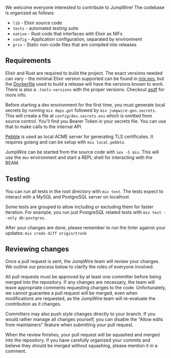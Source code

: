 We welcome everyone interested to contribute to JumpWire! The codebase is organized as follows:

- `lib` - Elixir source code
- `tests` - automated testing suite
- `native` - Rust code that interfaces with Elixir as NIFs
- `config` - Application configuration, separated by environment
- `priv` - Static non-code files that are compiled into releases

## Requirements

Elixir and Rust are required to build the project. The exact versions needed can vary - the minimal Elixir version supported can be found in [mix.exs](mix.exs), but the [Dockerfile](Dockerfile) used to build a release will have the versions known to work. There is also a `.tools-versions` with the proper versions. Checkout [asdf](https://asdf-vm.com/) for more info.

Before starting a dev environment for the first time, you must generate local secrets by running `mix deps.get` followed by `mix jumpwire.gen.secrets`. This will create a file at `config/dev.secrets.exs` which is omitted from source control. You'll find you Bearer Token in your secrets file. You can use that to make calls to the internal API.

[Pebble](https://github.com/letsencrypt/pebble/) is used as local ACME server for generating TLS certificates. It requires golang and can be setup with `mix local.pebble`.

JumpWire can be started from the source code with `iex -S mix`. This will use the `dev` environment and start a REPL shell for interacting with the BEAM.

## Testing

You can run all tests in the root directory with `mix test`. The tests expect to interact with a MySQL and PostgreSQL server on localhost.

Some tests are grouped to allow including or excluding them for faster iteration. For example, you run just PostgreSQL related tests with `mix test --only db:postgres`.

After your changes are done, please remember to run the linter against your updates: `mix credo diff origin/trunk`

## Reviewing changes

Once a pull request is sent, the JumpWire team will review your changes. We outline our process below to clarify the roles of everyone involved.

All pull requests must be approved by at least one committer before being merged into the repository. If any changes are necessary, the team will leave appropriate comments requesting changes to the code. Unfortunately, we cannot guarantee a pull request will be merged, even when modifications are requested, as the JumpWire team will re-evaluate the contribution as it changes.

Committers may also push style changes directly to your branch. If you would rather manage all changes yourself, you can disable the "Allow edits from maintainers" feature when submitting your pull request.

When the review finishes, your pull request will be squashed and merged into the repository. If you have carefully organized your commits and believe they should be merged without squashing, please mention it in a comment.
